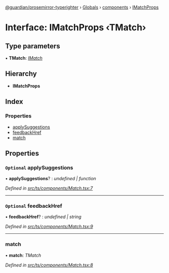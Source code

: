 [@guardian/prosemirror-typerighter](../README.md) › [Globals](../globals.md) › [components](../modules/components.md) › [IMatchProps](components.imatchprops.md)

# Interface: IMatchProps ‹**TMatch**›

## Type parameters

▪ **TMatch**: *[IMatch](interfaces.imatch.md)*

## Hierarchy

* **IMatchProps**

## Index

### Properties

* [applySuggestions](components.imatchprops.md#optional-applysuggestions)
* [feedbackHref](components.imatchprops.md#optional-feedbackhref)
* [match](components.imatchprops.md#match)

## Properties

### `Optional` applySuggestions

• **applySuggestions**? : *undefined | function*

*Defined in [src/ts/components/Match.tsx:7](https://github.com/guardian/prosemirror-typerighter/blob/530a4bd/src/ts/components/Match.tsx#L7)*

___

### `Optional` feedbackHref

• **feedbackHref**? : *undefined | string*

*Defined in [src/ts/components/Match.tsx:9](https://github.com/guardian/prosemirror-typerighter/blob/530a4bd/src/ts/components/Match.tsx#L9)*

___

###  match

• **match**: *TMatch*

*Defined in [src/ts/components/Match.tsx:8](https://github.com/guardian/prosemirror-typerighter/blob/530a4bd/src/ts/components/Match.tsx#L8)*
